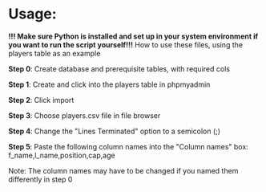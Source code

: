 # Usage:

**!!! Make sure Python is installed and set up in your system environment  if you want to run the script yourself!!!**
How to use these files, using the players table as an example

**Step 0**: Create database and prerequisite tables, with required cols

**Step 1**: Create and click into the players table in phpmyadmin

**Step 2**: Click import

**Step 3**: Choose players.csv file in file browser

**Step 4**: Change the "Lines Terminated" option to a semicolon (;)

**Step 5**: Paste the following column names into the "Column names" box: f_name,l_name,position,cap,age

Note: The column names may have to be changed if you named them differently in step 0
